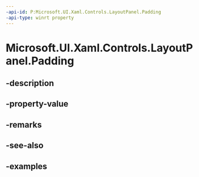```yaml
---
-api-id: P:Microsoft.UI.Xaml.Controls.LayoutPanel.Padding
-api-type: winrt property
---
```


<!-- Property syntax.
public Thickness Padding { get;  set; }
-->

# Microsoft.UI.Xaml.Controls.LayoutPanel.Padding

## -description

## -property-value

## -remarks

## -see-also

## -examples

